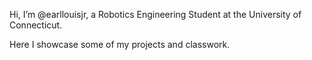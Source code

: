 Hi, I’m @earllouisjr, a Robotics Engineering Student at the University of Connecticut.

Here I showcase some of my projects and classwork.

